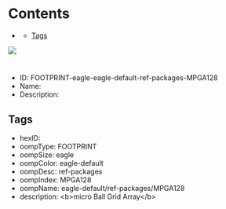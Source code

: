 



Contents
========

* [](#)
	* [Tags](#tags)
  
![][im]
# 

- ID: FOOTPRINT-eagle-eagle-default-ref-packages-MPGA128
- Name: 
- Description: 

## Tags

- hexID: 
- oompType: FOOTPRINT
- oompSize: eagle
- oompColor: eagle-default
- oompDesc: ref-packages
- oompIndex: MPGA128
- oompName: eagle-default/ref-packages/MPGA128
- description: &lt;b&gt;micro Ball Grid Array&lt;/b&gt;



[im]: image.png
